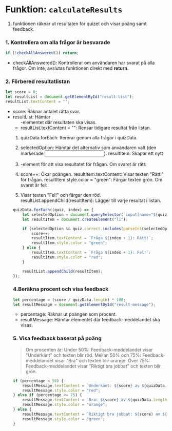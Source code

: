 # Funktion: `calculateResults`

1. funktionen räknar ut resultaten för quizet och 
visar poäng samt feedback.

### 1. Kontrollera om alla frågor är besvarade

```js
if (!checkAllAnswered()) return;
```
- checkAllAnswered(): Kontrollerar om användaren 
har svarat på alla frågor.
Om inte, avslutas funktionen direkt med **return**.

### 2. Förbered resultatlistan
```js
let score = 0;
let resultList = document.getElementById("result-list");
resultList.textContent = "";

```
- score: Räknar antalet rätta svar.
- resultList: Hämtar <ul>-elementet där resultaten ska visas.
- resultList.textContent = "": Rensar tidigare resultat från listan.

1. quizData.forEach: Itererar genom alla frågor i quizData.

2. selectedOption: Hämtar det alternativ som användaren valt (den markerade <input>).
resultItem: Skapar ett nytt <li>-element för att visa resultatet för frågan.
Om svaret är rätt:

3. score++: Ökar poängen.
resultItem.textContent: Visar texten "Rätt!" för frågan.
resultItem.style.color = "green": Färgar texten grön.
Om svaret är fel:

4. Visar texten "Fel!" och färgar den röd.
resultList.appendChild(resultItem): Lägger till varje resultat i listan.

```js
quizData.forEach((quiz, index) => {
    let selectedOption = document.querySelector(`input[name="${quiz.id}"]:checked`);
    let resultItem = document.createElement("li");

    if (selectedOption && quiz.correct.includes(parseInt(selectedOption.value))) {
        score++;
        resultItem.textContent = `Fråga ${index + 1}: Rätt!`;
        resultItem.style.color = "green";
    } else {
        resultItem.textContent = `Fråga ${index + 1}: Fel!`;
        resultItem.style.color = "red";
    }

    resultList.appendChild(resultItem);
});

```

### 4.Beräkna procent och visa feedback

```js
let percentage = (score / quizData.length) * 100;
let resultMessage = document.getElementById("result-message");

```
- percentage: Räknar ut poängen som procent.
- resultMessage: Hämtar elementet där feedback-meddelandet ska visas.


### 5. Visa feedback baserat på poäng
> Om procenten är:
> Under 50%: Feedback-meddelandet visar 
"Underkänt" och texten blir röd.
> Mellan 50% och 75%: Feedback-meddelandet visar
 "Bra" och texten blir orange.
> Över 75%: Feedback-meddelandet visar 
"Riktigt bra jobbat" och texten blir grön.

```js
if (percentage < 50) {
    resultMessage.textContent = `Underkänt: ${score} av ${quizData.length} (${percentage.toFixed(0)}%)`;
    resultMessage.style.color = "red";
} else if (percentage <= 75) {
    resultMessage.textContent = `Bra: ${score} av ${quizData.length} (${percentage.toFixed(0)}%)`;
    resultMessage.style.color = "orange";
} else {
    resultMessage.textContent = `Riktigt bra jobbat: ${score} av ${quizData.length} (${percentage.toFixed(0)}%)`;
    resultMessage.style.color = "green";
}

```